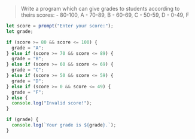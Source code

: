 >Write a program which can give grades to students according to theirs scores:
    - 80-100, A
    - 70-89, B
    - 60-69, C
    - 50-59, D
    - 0-49, F

```js
let score = prompt("Enter your score:");
let grade;

if (score >= 80 && score <= 100) {
  grade = "A";
} else if (score >= 70 && score <= 89) {
  grade = "B";
} else if (score >= 60 && score <= 69) {
  grade = "C";
} else if (score >= 50 && score <= 59) {
  grade = "D";
} else if (score >= 0 && score <= 49) {
  grade = "F";
} else {
  console.log("Invalid score!");
}

if (grade) {
  console.log(`Your grade is ${grade}.`);
}
```